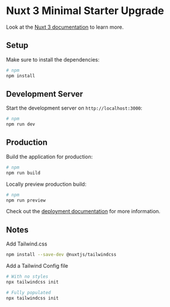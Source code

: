# Nuxt 3 Minimal Starter Upgrade

Look at the [Nuxt 3 documentation](https://nuxt.com/docs/getting-started/introduction) to learn more.

## Setup

Make sure to install the dependencies:

```bash
# npm
npm install
```

## Development Server

Start the development server on `http://localhost:3000`:

```bash
# npm
npm run dev
```

## Production

Build the application for production:

```bash
# npm
npm run build
```

Locally preview production build:

```bash
# npm
npm run preview
```

Check out the [deployment documentation](https://nuxt.com/docs/getting-started/deployment) for more information.

## Notes
Add Tailwind.css

```bash
npm install --save-dev @nuxtjs/tailwindcss
```
Add a Tailwind Config file

```bash
# With no styles
npx tailwindcss init  

# Fully populated
npx tailwindcss init
```


